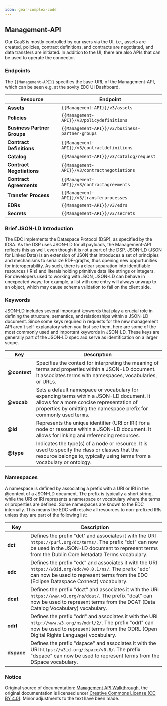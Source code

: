 ```yaml
---
icon: gear-complex-code
---
```


## Management-API

Our CaaS is mostly controlled by our users via the UI, i.e., assets are created, policies, contract definitions, and contracts are negotiated, and data transfers are initiated. In addition to the UI, there are also APIs that can be used to operate the connector.

### Endpoints

The `{{Management-API}}` specifies the base-URL of the Management-API, which can be seen e.g. at the sovity EDC UI Dashboard.

| Resource            | Endpoint                                      |
|---------------------|-----------------------------------------------|
| **Assets**          | `{{Management-API}}/v3/assets` |
| **Policies**        | `{{Management-API}}/v3/policydefinitions`    |
| **Business Partner Groups** | `{{Management-API}}/v3/business-partner-groups`    |
| **Contract Definitions** | `{{Management-API}}/v3/contractdefinitions` |
| **Catalog**         | `{{Management-API}}/v3/catalog/request`               |
| **Contract Negotiations** | `{{Management-API}}/v3/contractnegotiations` |
| **Contract Agreements** | `{{Management-API}}/v3/contractagreements`   |
| **Transfer Process** | `{{Management-API}}/v3/transferprocesses`     |
| **EDRs**            | `{{Management-API}}/v3/edrs`     |
| **Secrets**         | `{{Management-API}}/v3/secrets`     |

### Brief JSON-LD Introduction

The EDC implements the Dataspace Protocol (DSP), as specified by the IDSA. As the DSP uses JSON-LD for all payloads, the Management-API reflects this as well, even though it is not a part of the DSP. JSON-LD (JSON for Linked Data) is an extension of JSON that introduces a set of principles and mechanisms to serialize RDF-graphs, thus opening new opportunities for interoperability. As such, there is a clear separation into identifiable resources (IRIs) and literals holding primitive data like strings or integers. For developers used to working with JSON, JSON-LD can behave in unexpected ways; for example, a list with one entry will always unwrap to an object, which may cause schema validation to fail on the client side.

### Keywords

JSON-LD includes several important keywords that play a crucial role in defining the structure, semantics, and relationships within a JSON-LD document. Since some keys required in requests for the new management API aren't self-explanatory when you first see them, here are some of the most commonly used and important keywords in JSON-LD. These keys are generally part of the JSON-LD spec and serve as identification on a larger scope.

| Key         | Description                                                                                                                                                       |
|-------------|-------------------------------------------------------------------------------------------------------------------------------------------------------------------|
| **@context** | Specifies the context for interpreting the meaning of terms and properties within a JSON-LD document. It associates terms with namespaces, vocabularies, or URLs.  |
| **@vocab**   | Sets a default namespace or vocabulary for expanding terms within a JSON-LD document. It allows for a more concise representation of properties by omitting the namespace prefix for commonly used terms. |
| **@id**      | Represents the unique identifier (URI or IRI) for a node or resource within a JSON-LD document. It allows for linking and referencing resources.                  |
| **@type**    | Indicates the type(s) of a node or resource. It is used to specify the class or classes that the resource belongs to, typically using terms from a vocabulary or ontology. |

### Namespaces

A namespace is defined by associating a prefix with a URI or IRI in the @context of a JSON-LD document. The prefix is typically a short string, while the URI or IRI represents a namespace or vocabulary where the terms or properties are defined. Some namespaces are known to the EDC internally. This means the EDC will resolve all resources to non-prefixed IRIs unless they are part of the following list:

| Key   | Description                                                                                                                                                   |
|-------|---------------------------------------------------------------------------------------------------------------------------------------------------------------|
| **dct**   | Defines the prefix "dct" and associates it with the URI `https://purl.org/dc/terms/`. The prefix "dct" can now be used in the JSON-LD document to represent terms from the Dublin Core Metadata Terms vocabulary. |
| **edc**   | Defines the prefix "edc" and associates it with the URI `https://w3id.org/edc/v0.0.1/ns/`. The prefix "edc" can now be used to represent terms from the EDC (Eclipse Dataspace Connect) vocabulary. |
| **dcat**  | Defines the prefix "dcat" and associates it with the URI `https://www.w3.org/ns/dcat/`. The prefix "dcat" can now be used to represent terms from the DCAT (Data Catalog Vocabulary) vocabulary.       |
| **odrl**  | Defines the prefix "odrl" and associates it with the URI `http://www.w3.org/ns/odrl/2/`. The prefix "odrl" can now be used to represent terms from the ODRL (Open Digital Rights Language) vocabulary.  |
| **dspace**| Defines the prefix "dspace" and associates it with the URI `https://w3id.org/dspace/v0.8/`. The prefix "dspace" can now be used to represent terms from the DSpace vocabulary.                       |

### Notice

Original source of documentation: [Management API Walkthrough](https://github.com/eclipse-tractusx/tractusx-edc/blob/ea38686f449651a833fb62e1733e0424a2f9b224/docs/usage/management-api-walkthrough/README.md), the original documentation is licensed under [Creative Commons License (CC BY 4.0)](https://creativecommons.org/licenses/by/4.0/legalcode). Minor adjustments to the text have been made.
